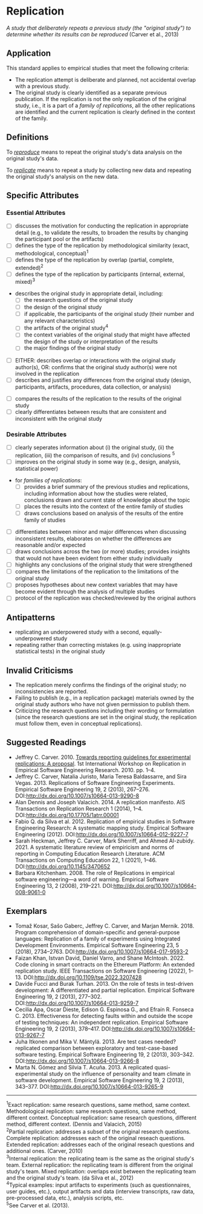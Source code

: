 # Replication
<standard name="Replication">


*<desc>A study that deliberately repeats a previous study (the "original study") to determine whether its results can be reproduced</desc>* (Carver et al., 2013)


## Application 

This standard applies to empirical studies that meet the following criteria:

- The replication attempt is deliberate and planned, not accidental overlap with a previous study.
- The original study is clearly identified as a separate previous publication. If the replication is not the only replication of the original study, i.e., it is a part of a *family of replications*, all the other replications are identified and the current replication is clearly defined in the context of the family.
 

## Definitions
  
To _[reproduce](../glossary#reproducibility)_ means to repeat the original study's data analysis on the original study's data.
  
To _[replicate](../glossary#replicability)_ means to repeat a study by collecting new data and repeating the original study's analysis on the new data.


## Specific Attributes
	
### Essential Attributes
	
<checklist name="Essential">

<intro>

- [ ] discusses the motivation for conducting the replication in appropriate detail (e.g., to validate the results, to broaden the results by changing the participant pool or the artifacts)
- [ ] defines the type of the replication by methodological similarity (exact, methodological, conceptual)<sup><a class="footnote footnote-ref">1</a></sup>
- [ ] defines the type of the replication by overlap (partial, complete, extended)<sup><a class="footnote footnote-ref">2</a></sup>
- [ ] defines the type of the replication by participants (internal, external, mixed)<sup><a class="footnote footnote-ref">3</a></sup>

<method>

- describes the original study in appropriate detail, including:
  - [ ] the research questions of the original study
  - [ ] the design of the original study 
  - [ ] if applicable, the participants of the original study (their number and any relevant characteristics)
  - [ ] the artifacts of the original study<sup><a class="footnote footnote-ref">4</a></sup>
  - [ ] the context variables of the original study that might have affected the design of the study or interpretation of the results
  - [ ] the major findings of the original study
- [ ] 	EITHER: describes overlap or interactions with the original study author(s),
	OR: confirms that the original study author(s) were not involved in the replication 
- [ ] describes and justifies any differences from the original study (design, participants, artifacts, procedures, data collection, or analysis)

<results>

- [ ] compares the results of the replication to the results of the original study
- [ ] clearly differentiates between results that are consistent and inconsistent with the original study

</checklist>
     
### Desirable Attributes

<checklist name="Desirable">

- [ ] 	clearly seperates information about (i) the original study, (ii) the replication, (iii) the comparison of results, and (iv) conclusions <sup><a class="footnote footnote-ref">5</a></sup>
- [ ] 	improves on the original study in some way (e.g., design, analysis, statistical power)
- for *families of replications*:
  	- [ ] provides a brief summary of the previous studies and replications, including information about how the studies were related, conclusions drawn and current state of knowledge about the topic 
	- [ ] places the results into the context of the entire family of studies 
  	- [ ] draws conclusions based on analysis of the results of the entire family of studies 	
- [ ] 	differentiates between minor and major differences when discussing inconsistent results, elaborates on whether the differences are reasonable and/or expected
- [ ]	draws conclusions across the two (or more) studies; provides insights that would not have been evident from either study individually
- [ ] 	highlights any conclusions of the original study that were strengthened
- [ ] 	compares the limitations of the replication to the limitations of the original study
- [ ] 	proposes hypotheses about new context variables that may have become evident through the analysis of multiple studies
- [ ] 	protocol of the replication was checked/reviewed by the original authors 

</checklist> 


<!-- ### Extraordinary Attributes
<checklist name="Extraordinary">


</checklist>  -->
	
## Antipatterns
	
- replicating an underpowered study with a second, equally-underpowered study
- repeating rather than correcting mistakes (e.g. using inappropriate statistical tests) in the original study 


## Invalid Criticisms

- The replication merely confirms the findings of the original study; no inconsistencies are reported.
- Failing to publish (e.g., in a replication package) materials owned by the original study authors who have not given permission to publish them. 
- Criticizing the research questions including their wording or formulation (since the research questions are set in the original study, the replication must follow them, even in conceptual replications).

## Suggested Readings

- Jeffrey C. Carver. 2010. [Towards reporting guidelines for experimental replications: A proposal](http://carver.cs.ua.edu/Papers/Conference/2010/2010_RESER.pdf). 1st International Workshop on Replication in Empirical Software Engineering Research. 2010. pp. 1–4.
- Jeffrey C. Carver, Natalia Juristo, Maria Teresa Baldassarre, and Sira Vegas. 2013. Replications of Software Engineering Experiments. Empirical Software Engineering 19, 2 (2013), 267–276. DOI:http://dx.doi.org/10.1007/s10664-013-9290-8 
- Alan Dennis and Joseph Valacich. 2014. A replication manifesto. AIS Transactions on Replication Research 1 (2014), 1–4. DOI:http://dx.doi.org/10.17705/1atrr.00001 
- Fabio Q. da Silva et al. 2012. Replication of empirical studies in Software Engineering Research: A systematic mapping study. Empirical Software Engineering (2012). DOI:http://dx.doi.org/10.1007/s10664-012-9227-7 
- Sarah Heckman, Jeffrey C. Carver, Mark Sherriff, and Ahmed Al-zubidy. 2021. A systematic literature review of empiricism and norms of reporting in Computing Education Research Literature. ACM Transactions on Computing Education 22, 1 (2021), 1–46. DOI:http://dx.doi.org/10.1145/3470652 
- Barbara Kitchenham. 2008. The role of Replications in empirical software engineering—a word of warning. Empirical Software Engineering 13, 2 (2008), 219–221. DOI:http://dx.doi.org/10.1007/s10664-008-9061-0 


## Exemplars

- Tomaž Kosar, Sašo Gaberc, Jeffrey C. Carver, and Marjan Mernik. 2018. Program comprehension of domain-specific and general-purpose languages: Replication of a family of experiments using Integrated Development Environments. Empirical Software Engineering 23, 5 (2018), 2734–2763. DOI:http://dx.doi.org/10.1007/s10664-017-9593-2 
- Faizan Khan, Istvan David, Daniel Varro, and Shane McIntosh. 2022. Code cloning in smart contracts on the Ethereum Platform: An extended replication study. IEEE Transactions on Software Engineering (2022), 1–13. DOI:http://dx.doi.org/10.1109/tse.2022.3207428 
- Davide Fucci and Burak Turhan. 2013. On the role of tests in test-driven development: A differentiated and partial replication. Empirical Software Engineering 19, 2 (2013), 277–302. DOI:http://dx.doi.org/10.1007/s10664-013-9259-7
- Cecilia Apa, Oscar Dieste, Edison G. Espinosa G., and Efraín R. Fonseca C. 2013. Effectiveness for detecting faults within and outside the scope of testing techniques: An independent replication. Empirical Software Engineering 19, 2 (2013), 378–417. DOI:http://dx.doi.org/10.1007/s10664-013-9267-7 
- Juha Itkonen and Mika V. Mäntylä. 2013. Are test cases needed? replicated comparison between exploratory and test-case-based software testing. Empirical Software Engineering 19, 2 (2013), 303–342. DOI:http://dx.doi.org/10.1007/s10664-013-9266-8 
- Marta N. Gómez and Silvia T. Acuña. 2013. A replicated quasi-experimental study on the influence of personality and team climate in software development. Empirical Software Engineering 19, 2 (2013), 343–377. DOI:http://dx.doi.org/10.1007/s10664-013-9265-9 

---
<footnote><sup><a class="footnote footnote-text">1</a></sup>Exact replication: same research questions, same method, same context. Methodological replication: same research questions, same method, different context. Conceptual replication: same research questions, different method, different context. (Dennis and Valacich, 2015)</footnote><br>
<footnote><sup><a class="footnote footnote-text">2</a></sup>Partial replication: addresses a subset of the original research questions. Complete replication: addresses each of the original reseach questions. Extended replication: addresses each of the original reseach questions and additional ones. (Carver, 2010)</footnote><br>
<footnote><sup><a class="footnote footnote-text">3</a></sup>Internal replication: the replicating team is the same as the original study's team. External replication: the replicating team is different from the original study's team. Mixed replication: overlaps exist between the replicating team and the original study's team. (da Silva et al., 2012)</footnote><br>
<footnote><sup><a class="footnote footnote-text">4</a></sup>Typical examples: input artifacts to experiments (such as questionnaires, user guides, etc.), output artifacts and data (interview transcripts, raw data, pre-processed data, etc.), analysis scripts, etc.</footnote><br>
<footnote><sup><a class="footnote footnote-text">5</a></sup>See Carver et al. (2013).</footnote><br>
